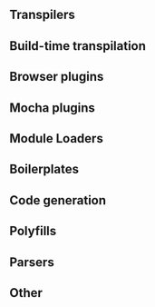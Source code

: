 ## Transpilers


## Build-time transpilation


## Browser plugins


## Mocha plugins


## Module Loaders


## Boilerplates


## Code generation


## Polyfills


## Parsers


## Other

